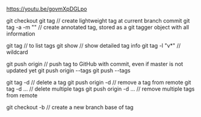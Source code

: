 https://youtu.be/govmXpDGLpo

git checkout <branch>
git tag <tagname> // create lightweight tag at current branch commit
git tag -a <tagname> -m "<comment>" // create annotated tag, stored as a git tagger object with all information

git tag // to list tags
git show <tagname> // show detailed tag info
git tag -l "v*" // wildcard

git push origin <tagname> // push  tag to GitHub with commit, even if master is not updated yet
git push origin --tags
git push --tags

git tag -d <tagname> // delete a tag
git push origin -d <tagname> // remove a tag from remote
git tag -d <tagname> <tagname> ... // delete multiple tags
git push origin -d <tagname> <tagname> ... // remove multiple tags from remote

git checkout -b <branch> <tagname> // create a new branch base of tag
